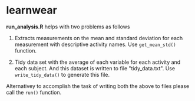 learnwear
=========

<b>run_analysis.R</b> helps with two problems as follows

1. Extracts measurements on the mean and standard deviation for each measurement
   with descriptive activity names. Use ```get_mean_std()``` function.

2. Tidy data set with the average of each variable for each activity and each subject.
   And this dataset is written to file "tidy_data.txt". 
   Use ```write_tidy_data()``` to generate this file.

Alternativey to accomplish the task of writing both the above to files please call the
```run()``` function.

